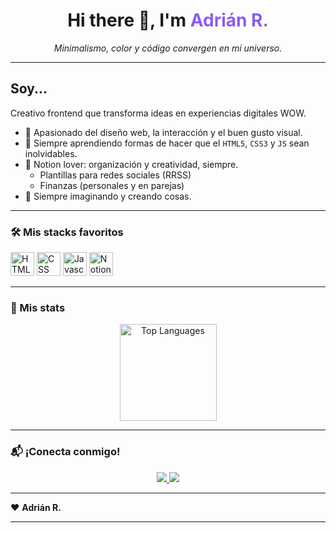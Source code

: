 <!-- <p align="center">
  <img src="https://capsule-render.vercel.app/api?type=waving&color=0:06b6d4,100:f43f5e&height=150&section=header&text=Adri%C3%A1n%20R.&fontSize=48&fontAlignY=38" alt="Adrián R. header" />
</p> -->

<h1 align="center">Hi there 👋, I'm <span style="color:#8b5cf6;">Adrián R.</span></h1>

<p align="center">
  <em>Minimalismo, color y código convergen en mi universo.</em>
</p>

---

## Soy...

Creativo frontend que transforma ideas en experiencias digitales WOW.

- 🚀 Apasionado del diseño web, la interacción y el buen gusto visual.
- 🌱 Siempre aprendiendo formas de hacer que el `HTML5`, `CSS3` y `JS` sean inolvidables.
- 🧠 Notion lover: organización y creatividad, siempre.
  - Plantillas para redes sociales (RRSS)
  - Finanzas (personales y en parejas)
- 🎨 Siempre imaginando y creando cosas.

---

### 🛠️ Mis stacks favoritos

<p>
  <img width="38" alt="HTML" src="https://cdn.jsdelivr.net/gh/devicons/devicon/icons/html5/html5-original.svg"/>
  <img width="38" alt="CSS" src="https://cdn.jsdelivr.net/gh/devicons/devicon/icons/css3/css3-original.svg"/>
  <img width="38" alt="Javascript" src="https://cdn.jsdelivr.net/gh/devicons/devicon/icons/javascript/javascript-original.svg"/>
  <img width="38" alt="Notion" src="https://cdn.jsdelivr.net/gh/devicons/devicon@latest/icons/notion/notion-original.svg"/>
</p>

---

### 🧬 Mis stats

<p align="center">
  <!-- <img src="https://github-readme-stats.vercel.app/api?username=AdrianRodU&count_private=true&show_icons=true&theme=github_dark" alt="GitHub stats" height="155"/>-->
  <img src="https://github-readme-stats.vercel.app/api/top-langs/?username=AdrianRodU&layout=compact&theme=github_dark" alt="Top Languages" height="155"/>
</p>

---

### 📬️ ¡Conecta conmigo!

<p align="center">
  <a href="https://www.instagram.com/adrianrodu/" target="_blank">
    <img src="https://img.shields.io/badge/Instagram-F43F5E?style=for-the-badge&logo=instagram&logoColor=fff" />
  </a>
  <a href="mailto:lhollowmanl@gmail.com">
    <img src="https://img.shields.io/badge/Gmail-8b5cf6?style=for-the-badge&logo=gmail&logoColor=fff" />
  </a>
</p>

---

❤️ **Adrián R.**

---
